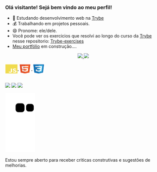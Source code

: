 ### Olá visitante! Sejá bem vindo ao meu perfil!

- 🌱 Estudando desenvolvimento web na [Trybe](https://www.betrybe.com/)
- 💰 Trabalhando em projetos pessoais.
- 😄 Pronome: ele/dele.
- Você pode ver os exercicios que resolvi ao longo do curso da [Trybe](https://www.betrybe.com/) nesse repositorio: [Trybe-exercises](https://github.com/GusCabraal/trybe-exercises)
- [Meu portfólio](https://guscabraal.github.io/) em construção....

<div align="center">
  <a href="https://github.com/GusCabraal">
  <img height="150em" src="https://github-readme-stats.vercel.app/api?username=GusCabraal&show_icons=true&theme=dracula&include_all_commits=true&count_private=true"/>
  <img height="150em" src="https://github-readme-stats.vercel.app/api/top-langs/?username=GusCabraal&layout=compact&langs_count=7&theme=dracula"/>
</div>
  <div style="display: inline_block"><br>
  <img align="center" alt="Rafa-Js" height="30" width="40" src="https://raw.githubusercontent.com/devicons/devicon/master/icons/javascript/javascript-plain.svg">
  <img align="center" alt="Rafa-HTML" height="30" width="40" src="https://raw.githubusercontent.com/devicons/devicon/master/icons/html5/html5-original.svg">
  <img align="center" alt="Rafa-CSS" height="30" width="40" src="https://raw.githubusercontent.com/devicons/devicon/master/icons/css3/css3-original.svg">
</div>
  
  ##
  
  <div> 
  <a href="https://www.linkedin.com/in/guscabraal/" target="_blank"><img src="https://img.shields.io/badge/-LinkedIn-%230077B5?style=for-the-badge&logo=linkedin&logoColor=white" target="_blank"></a> 
  <a href = "mailto:gustavocabral97@hotmail.com"><img src="https://img.shields.io/badge/Microsoft_Outlook-0078D4?style=for-the-badge&logo=microsoft-outlook&logoColor=white" target="_blank"></a>
   <a href="https://instagram.com/gucabraal" target="_blank"><img src="https://img.shields.io/badge/-Instagram-%23E4405F?style=for-the-badge&logo=instagram&logoColor=white" target="_blank"></a>

 
  ![Snake animation](https://github.com/GusCabraal/GusCabraal/blob/output/github-contribution-grid-snake.svg)
 
</div>
  Estou sempre aberto para receber criticas construtivas e sugestões de melhorias.
